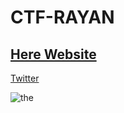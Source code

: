 # CTF-RAYAN
[Here Website](https://rayan-1.000webhostapp.com/)
-
[Twitter](https://twitter.com/i0i8x)

![the](https://user-images.githubusercontent.com/108769252/177438134-1ba29b6d-aa8a-4a07-bae2-51a3fdd7388e.png)
